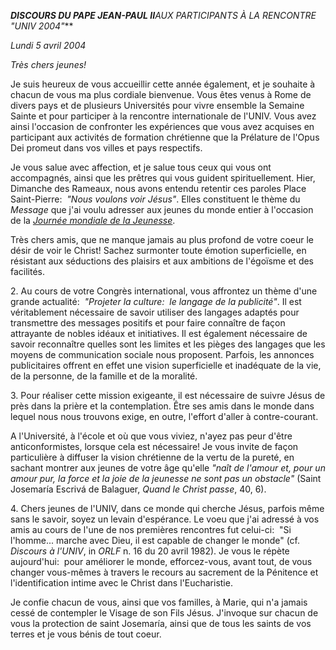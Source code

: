 ***DISCOURS DU PAPE JEAN-PAUL II**AUX PARTICIPANTS  À  LA RENCONTRE "UNIV 2004"***

*Lundi 5 avril 2004*

*Très chers jeunes!*

Je suis heureux de vous accueillir cette année également, et je souhaite à chacun de vous ma plus cordiale bienvenue. Vous êtes venus à Rome de divers pays et de plusieurs Universités pour vivre ensemble la Semaine Sainte et pour participer à la rencontre internationale de l'UNIV. Vous avez ainsi l'occasion de confronter les expériences que vous avez acquises en participant aux activités de formation chrétienne que la Prélature de l'Opus Dei promeut dans vos villes et pays respectifs.

Je vous salue avec affection, et je salue tous ceux qui vous ont accompagnés, ainsi que les prêtres qui vous guident spirituellement. Hier, Dimanche des Rameaux, nous avons entendu retentir ces paroles Place Saint-Pierre:  *"Nous voulons voir Jésus"*. Elles constituent le thème du *Message* que j'ai voulu adresser aux jeunes du monde entier à l'occasion de la *[Journée mondiale de la Jeunesse](http://localhost/gmg/documents/gmg_2004_fr.html)*.

Très chers amis, que ne manque jamais au plus profond de votre coeur le désir de voir le Christ! Sachez surmonter toute émotion superficielle, en résistant aux séductions des plaisirs et aux ambitions de l'égoïsme et des facilités.

2. Au cours de votre Congrès international, vous affrontez un thème d'une grande actualité:  *"Projeter la culture:  le langage de la publicité"*. Il est véritablement nécessaire de savoir utiliser des langages adaptés pour transmettre des messages positifs et pour faire connaître de façon attrayante de nobles idéaux et initiatives. Il est également nécessaire de savoir reconnaître quelles sont les limites et les pièges des langages que les moyens de communication sociale nous proposent. Parfois, les annonces publicitaires offrent en effet une vision superficielle et inadéquate de la vie, de la personne, de la famille et de la moralité.

3. Pour réaliser cette mission exigeante, il est nécessaire de suivre Jésus de près dans la prière et la contemplation. Être ses amis dans le monde dans lequel nous nous trouvons exige, en outre, l'effort d'aller à contre-courant.

A l'Université, à l'école et où que vous viviez, n'ayez pas peur d'être anticonformistes, lorsque cela est nécessaire! Je vous invite de façon particulière à diffuser la vision chrétienne de la vertu de la pureté, en sachant montrer aux jeunes de votre âge qu'elle *"naît de l'amour et, pour un amour pur, la force et la joie de la jeunesse ne sont pas un obstacle"* (Saint Josemaría Escrivá de Balaguer, *Quand le Christ passe*, 40, 6).

4. Chers jeunes de l'UNIV, dans ce monde qui cherche Jésus, parfois même sans le savoir, soyez un levain d'espérance. Le voeu que j'ai adressé à vos amis au cours de l'une de nos premières rencontres fut celui-ci:  "Si l'homme... marche avec Dieu, il est capable de changer le monde" (cf. *Discours à l'UNIV*, in *ORLF* n. 16 du 20 avril 1982). Je vous le répète aujourd'hui:  pour améliorer le monde, efforcez-vous, avant tout, de vous changer vous-mêmes à travers le recours au sacrement de la Pénitence et l'identification intime avec le Christ dans l'Eucharistie.

Je confie chacun de vous, ainsi que vos familles, à Marie, qui n'a jamais cessé de contempler le Visage de son Fils Jésus. J'invoque sur chacun de vous la protection de saint Josemaría, ainsi que de tous les saints de vos terres et je vous bénis de tout coeur.